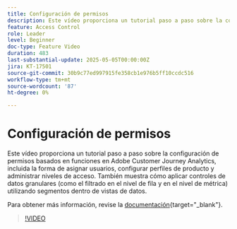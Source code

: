 ```yaml
---
title: Configuración de permisos
description: Este vídeo proporciona un tutorial paso a paso sobre la configuración de permisos basados en funciones en Adobe Customer Journey Analytics, incluida la forma de asignar usuarios, configurar perfiles de producto y administrar niveles de acceso.
feature: Access Control
role: Leader
level: Beginner
doc-type: Feature Video
duration: 483
last-substantial-update: 2025-05-05T00:00:00Z
jira: KT-17501
source-git-commit: 30b9c77ed997915fe358cb1e976b5ff10ccdc516
workflow-type: tm+mt
source-wordcount: '87'
ht-degree: 0%

---
```


# Configuración de permisos

Este vídeo proporciona un tutorial paso a paso sobre la configuración de permisos basados en funciones en Adobe Customer Journey Analytics, incluida la forma de asignar usuarios, configurar perfiles de producto y administrar niveles de acceso. También muestra cómo aplicar controles de datos granulares (como el filtrado en el nivel de fila y en el nivel de métrica) utilizando segmentos dentro de vistas de datos.

Para obtener más información, revise la [documentación](https://experienceleague.adobe.com/es/docs/analytics-platform/using/technotes/access-control){target="_blank"}.

>[!VIDEO](https://video.tv.adobe.com/v/3463383/?learn=on)
